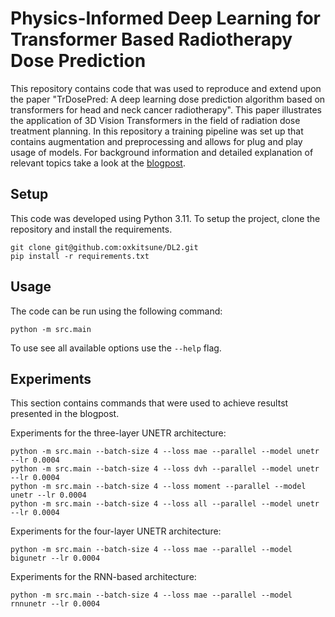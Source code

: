 # Physics-Informed Deep Learning for Transformer Based Radiotherapy Dose Prediction

This repository contains code that was used to reproduce and extend upon the paper "TrDosePred: A deep learning dose prediction algorithm based on transformers for head and neck cancer radiotherapy". This paper illustrates the application of 3D Vision Transformers in the field of radiation dose treatment planning. In this repository a training pipeline was set up that contains augmentation and preprocessing and allows for plug and play usage of models. For background information and detailed explanation of relevant topics take a look at the [blogpost](blogpost.md).

## Setup

This code was developed using Python 3.11. To setup the project, clone the repository and install the requirements.

```
git clone git@github.com:oxkitsune/DL2.git
pip install -r requirements.txt
```

## Usage

The code can be run using the following command:

```
python -m src.main
```

To use see all available options use the `--help` flag.

## Experiments

This section contains commands that were used to achieve resultst presented in the blogpost.

Experiments for the three-layer UNETR architecture:

```
python -m src.main --batch-size 4 --loss mae --parallel --model unetr --lr 0.0004
python -m src.main --batch-size 4 --loss dvh --parallel --model unetr --lr 0.0004
python -m src.main --batch-size 4 --loss moment --parallel --model unetr --lr 0.0004
python -m src.main --batch-size 4 --loss all --parallel --model unetr --lr 0.0004
```

Experiments for the four-layer UNETR architecture:

```
python -m src.main --batch-size 4 --loss mae --parallel --model bigunetr --lr 0.0004
```

Experiments for the RNN-based architecture:

```
python -m src.main --batch-size 4 --loss mae --parallel --model rnnunetr --lr 0.0004
```

